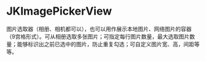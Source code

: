 # JKImagePickerView
图片选取器（相册、相机都可以），也可以用作展示本地图片、网络图片的容器（9宫格形式）。可从相册选取多张图片；可指定每行图片数量，最大选取图片数量；能够标识出之前已选中的图片，防止重复勾选；可自定义图片宽、高，间距等等。
